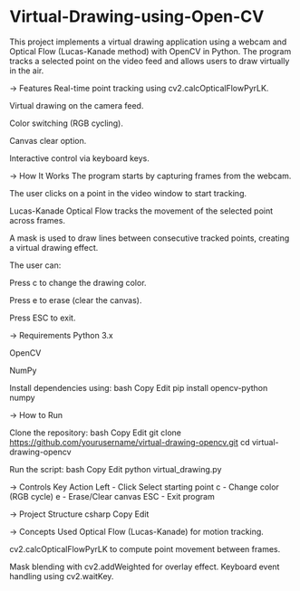 # Virtual-Drawing-using-Open-CV
This project implements a virtual drawing application using a webcam and Optical Flow (Lucas-Kanade method) with OpenCV in Python. The program tracks a selected point on the video feed and allows users to draw virtually in the air.

-> Features
Real-time point tracking using cv2.calcOpticalFlowPyrLK.

Virtual drawing on the camera feed.

Color switching (RGB cycling).

Canvas clear option.

Interactive control via keyboard keys.

 -> How It Works
The program starts by capturing frames from the webcam.

The user clicks on a point in the video window to start tracking.

Lucas-Kanade Optical Flow tracks the movement of the selected point across frames.

A mask is used to draw lines between consecutive tracked points, creating a virtual drawing effect.

The user can:

Press c to change the drawing color.

Press e to erase (clear the canvas).

Press ESC to exit.

-> Requirements
Python 3.x

OpenCV

NumPy

Install dependencies using:
bash
Copy
Edit
pip install opencv-python numpy

-> How to Run

Clone the repository:
bash
Copy
Edit
git clone https://github.com/yourusername/virtual-drawing-opencv.git
cd virtual-drawing-opencv

Run the script:
bash
Copy
Edit
python virtual_drawing.py


-> Controls
Key	Action
Left   -    Click	Select starting point
c	     -    Change color (RGB cycle)
e	     -    Erase/Clear canvas
ESC	   -    Exit program

->  Project Structure
csharp
Copy
Edit

-> Concepts Used
Optical Flow (Lucas-Kanade) for motion tracking.

cv2.calcOpticalFlowPyrLK to compute point movement between frames.

Mask blending with cv2.addWeighted for overlay effect.
Keyboard event handling using cv2.waitKey.
